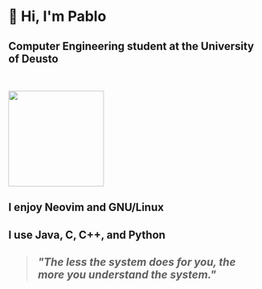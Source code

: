 <h1>👋 Hi, I'm Pablo</h1>

<h2><strong>Computer Engineering student at the University of Deusto</strong></h2><br><br>
<img src="https://github.com/pablo10diez2/pablo10diez2/blob/main/Izhikevich_-_Low_Resolution-ezgif.com-optimize.gif" width="190" />

<h2>I enjoy <strong>Neovim</strong> and <strong>GNU/Linux</strong></h2>
<h2>I use <strong>Java</strong>, <strong>C</strong>, <strong>C++</strong>, and <strong>Python</strong></h2>

<h2><blockquote><em>"The less the system does for you, the more you understand the system."</em></blockquote></h2>
